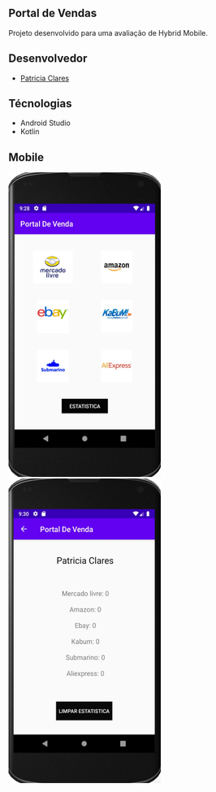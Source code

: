 ## Portal de Vendas

Projeto desenvolvido para uma avaliação de Hybrid Mobile.

## Desenvolvedor

<ul>
    <li><a href="https://github.com/PatriciaClares"> Patricia Clares</a></li>
</ul>

## Técnologias
<ul>
    <li>Android Studio</li>
    <li>Kotlin</li>
</ul>

## Mobile
<img src = "https://github.com/PatriciaClares/portal-de-vendas-FIAP/blob/master/statics/Main.JPGE" height="600" width="300">&nbsp;  &nbsp;    &nbsp;<img src = "https://github.com/PatriciaClares/portal-de-vendas-FIAP/blob/master/statics/Estatisticas.JPGE" height="600" width="300">
